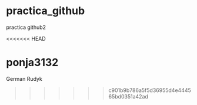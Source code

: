 # practica_github
practica github2

<<<<<<< HEAD

ponja3132
=======
German Rudyk
>>>>>>> c901b9b786a5f5d36955d4e444565bd0351a42ad
